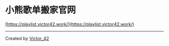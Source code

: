 # 小熊歌单搬家官网

[https://playlist.victor42.work/](https://playlist.victor42.work/)

---

Created by [Victor_42](https://victor42.work/)
